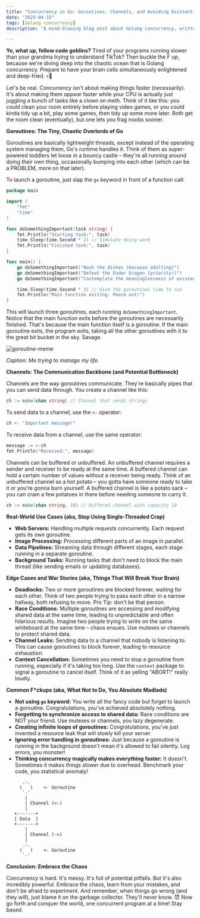 ```yaml
---
title: "Concurrency in Go: Goroutines, Channels, and Avoiding Existential Dread"
date: "2025-04-15"
tags: [Golang concurrency]
description: "A mind-blowing blog post about Golang concurrency, written for chaotic Gen Z engineers."

---
```


**Yo, what up, fellow code goblins?** Tired of your programs running slower than your grandma trying to understand TikTok? Then buckle the F up, because we're diving deep into the chaotic ocean that is Golang concurrency. Prepare to have your brain cells simultaneously enlightened and deep-fried. 💀🙏

Let's be real. Concurrency isn't about making things faster (necessarily). It's about making them *appear* faster while your CPU is actually just juggling a bunch of tasks like a clown on meth. Think of it like this: you *could* clean your room entirely before playing video games, or you could kinda tidy up a bit, play some games, then tidy up some more later. Both get the room clean (eventually), but one lets you frag noobs sooner.

**Goroutines: The Tiny, Chaotic Overlords of Go**

Goroutines are basically lightweight threads, except instead of the operating system managing them, Go's runtime handles it. Think of them as super-powered toddlers let loose in a bouncy castle – they're all running around doing their own thing, occasionally bumping into each other (which can be a PROBLEM, more on that later).

To launch a goroutine, just slap the `go` keyword in front of a function call:

```go
package main

import (
	"fmt"
	"time"
)

func doSomethingImportant(task string) {
	fmt.Println("Starting task:", task)
	time.Sleep(time.Second * 2) // Simulate doing work
	fmt.Println("Finished task:", task)
}

func main() {
	go doSomethingImportant("Wash the dishes (because adulting)")
	go doSomethingImportant("Defeat the Ender Dragon (priority!)")
	go doSomethingImportant("Contemplate the meaninglessness of existence (obviously)")

	time.Sleep(time.Second * 3) // Give the goroutines time to run
	fmt.Println("Main function exiting. Peace out!")
}
```

This will launch three goroutines, each running `doSomethingImportant`. Notice that the main function exits before the goroutines are necessarily finished. That's because the main function itself is a goroutine. If the main goroutine exits, the program exits, taking all the other goroutines with it to the great bit bucket in the sky. Savage.

![goroutine-meme](https://i.imgflip.com/4n9t37.jpg)

*Caption: Me trying to manage my life.*

**Channels: The Communication Backbone (and Potential Bottleneck)**

Channels are the way goroutines communicate. They're basically pipes that you can send data through. You create a channel like this:

```go
ch := make(chan string) // Channel that sends strings
```

To send data to a channel, use the `<-` operator:

```go
ch <- "Important message!"
```

To receive data from a channel, use the same operator:

```go
message := <-ch
fmt.Println("Received:", message)
```

Channels can be buffered or unbuffered. An unbuffered channel requires a sender and receiver to be ready at the same time. A buffered channel can hold a certain number of values without a receiver being ready. Think of an unbuffered channel as a hot potato – you gotta have someone ready to take it or you're gonna burn yourself. A buffered channel is like a potato sack – you can cram a few potatoes in there before needing someone to carry it.

```go
ch := make(chan string, 10) // Buffered channel with capacity 10
```

**Real-World Use Cases (aka, Stop Using Single-Threaded Crap)**

*   **Web Servers:** Handling multiple requests concurrently. Each request gets its own goroutine.
*   **Image Processing:** Processing different parts of an image in parallel.
*   **Data Pipelines:** Streaming data through different stages, each stage running in a separate goroutine.
*   **Background Tasks:** Running tasks that don't need to block the main thread (like sending emails or updating databases).

**Edge Cases and War Stories (aka, Things That Will Break Your Brain)**

*   **Deadlocks:** Two or more goroutines are blocked forever, waiting for each other. Think of two people trying to pass each other in a narrow hallway, both refusing to move. Pro Tip: don't be that person.
*   **Race Conditions:** Multiple goroutines are accessing and modifying shared data at the same time, leading to unpredictable and often hilarious results. Imagine two people trying to write on the same whiteboard at the same time – chaos ensues. Use mutexes or channels to protect shared data.
*   **Channel Leaks:** Sending data to a channel that nobody is listening to. This can cause goroutines to block forever, leading to resource exhaustion.
*   **Context Cancellation:** Sometimes you need to stop a goroutine from running, especially if it's taking too long. Use the `context` package to signal a goroutine to cancel itself. Think of it as yelling "ABORT!" really loudly.

**Common F\*ckups (aka, What Not to Do, You Absolute Madlads)**

*   **Not using `go` keyword:** You write all the fancy code but forget to launch a goroutine. Congratulations, you've achieved absolutely nothing.
*   **Forgetting to synchronize access to shared data:** Race conditions are NOT your friend. Use mutexes or channels, you lazy degenerate.
*   **Creating infinite loops of goroutines:** Congratulations, you've just invented a resource leak that will slowly kill your server.
*   **Ignoring error handling in goroutines:** Just because a goroutine is running in the background doesn't mean it's allowed to fail silently. Log errors, you monster!
*   **Thinking concurrency magically makes everything faster:** It doesn't. Sometimes it makes things slower due to overhead. Benchmark your code, you statistical anomaly!

```ascii
      .-.
     (   )    <- Goroutine
      `-'
       |
       | Channel (<-)
       |
   +-------+
   | Data  |
   +-------+
       |
       | Channel (->)
       |
      .-.
     (   )    <- Goroutine
      `-'
```

**Conclusion: Embrace the Chaos**

Concurrency is hard. It's messy. It's full of potential pitfalls. But it's also incredibly powerful. Embrace the chaos, learn from your mistakes, and don't be afraid to experiment. And remember, when things go wrong (and they will), just blame it on the garbage collector. They'll never know. 😈 Now go forth and conquer the world, one concurrent program at a time! Stay based.
